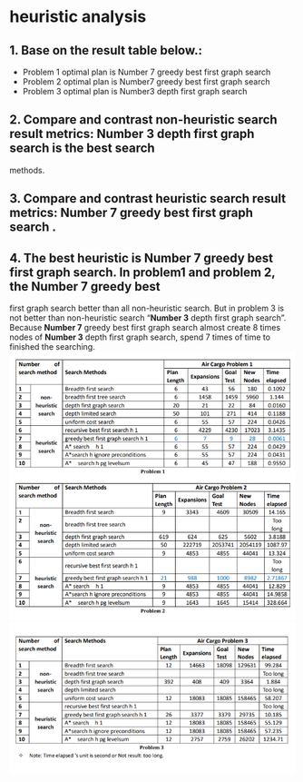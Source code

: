 # heuristic analysis
## 1. Base on the result table below.:
- Problem 1  optimal plan is Number 7 greedy best first graph search 
- Problem 2  optimal plan is Number7 greedy best first graph search 
- Problem 3  optimal plan is Number3 depth first graph search
## 2. Compare and contrast non-heuristic search result metrics: **Number 3** depth first graph search is the best search 
methods.
## 3. Compare and contrast heuristic search result metrics: **Number 7** greedy best first graph search .
## 4. The best heuristic is **Number 7** greedy best first graph search. In problem1 and problem 2, the Number 7 greedy best 
first graph search better than all non-heuristic search. But in problem 3 is not better than non-heuristic 
search “**Number 3** depth first graph search”. Because **Number 7** greedy best first graph search almost create 8 times 
nodes of **Number 3** depth first graph search, spend 7 times of time to finished the searching.
![p1](https://github.com/davincizhao/Education/blob/main/AI/Artificial_Intelligence/03_Planning_Search/p1.png)
![p2](https://github.com/davincizhao/Education/blob/main/AI/Artificial_Intelligence/03_Planning_Search/p2.png)
